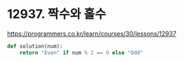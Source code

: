 # 12937. 짝수와 홀수

https://programmers.co.kr/learn/courses/30/lessons/12937

```python
def solution(num):
    return "Even" if num % 2 == 0 else "Odd"
```